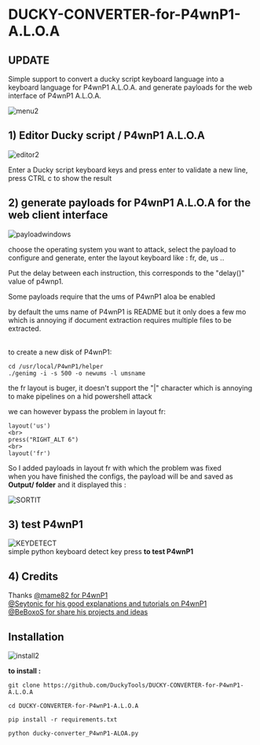 # DUCKY-CONVERTER-for-P4wnP1-A.L.O.A

## UPDATE

Simple support to convert a ducky script keyboard language into a keyboard language for P4wnP1 A.L.O.A. and generate payloads for the web interface of P4wnP1 A.L.O.A.

![menu2](https://user-images.githubusercontent.com/47247782/59147177-c61a0700-89f8-11e9-8e80-4c1ef1781085.png)
##  1\) Editor Ducky script / P4wnP1 A.L.O.A

![editor2](https://user-images.githubusercontent.com/47247782/59147170-bc909f00-89f8-11e9-859e-72de33597f09.png)

Enter a Ducky script keyboard keys and press enter to validate a new line, press CTRL c to show the result


## 2\) generate payloads for P4wnP1 A.L.O.A for the web client interface

![payloadwindows](https://user-images.githubusercontent.com/47247782/59147178-c914f780-89f8-11e9-8059-9c455cab473f.png)

choose the operating system you want to attack, select the payload to configure and generate, enter the layout keyboard like : fr, de, us ..


Put the delay between each instruction, this corresponds to the "delay()" value of p4wnp1.

Some payloads require that the ums of P4wnP1 aloa be enabled

by default the ums name of P4wnP1 is README but it only does a few mo which is annoying if document extraction requires multiple files to be extracted.

<br>
to create a new disk of P4wnP1: 

```
cd /usr/local/P4wnP1/helper
./genimg -i -s 500 -o newums -l umsname
```

the fr layout is buger, it doesn't support the "|" character which is annoying to make pipelines on a hid powershell attack

we can however bypass the problem in layout fr:
```
layout('us')
<br>
press("RIGHT_ALT 6")
<br>
layout('fr')
```
So I added payloads in layout fr with which the problem was fixed
<br>
when you have finished the configs, the payload will be and saved as **Output/ folder** and it displayed this :

![SORTIT](https://user-images.githubusercontent.com/47247782/59147179-cb775180-89f8-11e9-90f8-787243ebb054.png)
## 3\) test P4wnP1 

![KEYDETECT](https://user-images.githubusercontent.com/47247782/59147175-c31f1680-89f8-11e9-8ef6-71a039842507.png)
<br>simple python keyboard detect key press **to test P4wnP1**

## 4) Credits
Thanks 
       [@mame82 for P4wnP1](https://twitter.com/mame82)
       <br>
       [@Seytonic for his good explanations and tutorials on P4wnP1](https://twitter.com/Seytonic)
       <br>
       [@BeBoxoS for share his projects and ideas](https://twitter.com/BeBoXoS)
       <br>

## Installation

![install2](https://user-images.githubusercontent.com/47247782/59147174-bf8b8f80-89f8-11e9-9288-ff099d72c178.png)

**to install :**

```
git clone https://github.com/DuckyTools/DUCKY-CONVERTER-for-P4wnP1-A.L.O.A

cd DUCKY-CONVERTER-for-P4wnP1-A.L.O.A

pip install -r requirements.txt

python ducky-converter_P4wnP1-ALOA.py
```
